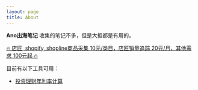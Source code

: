 ```yaml
---
layout: page
title: About
---
```


**Ano出海笔记** 收集的笔记不多，但是大抵都是有用的。

[🔥 店匠, shopify, shopline商品采集 10元/类目，店匠销量追踪 20元/月，其他需求 100元起 🔥](/contact-us.html)

目前有以下工具可用：
* [投资理财年利率计算](/tools/fund.html)